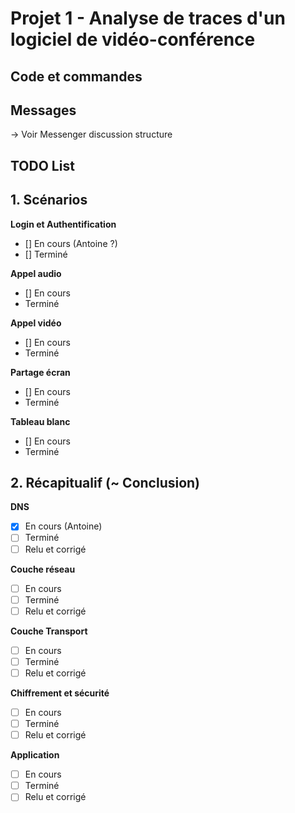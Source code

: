 # Projet 1 - Analyse de traces d'un logiciel de vidéo-conférence

## Code et commandes

## Messages

-> Voir Messenger discussion structure

## TODO List

## 1. Scénarios

**Login et Authentification**
- [] En cours (Antoine ?)
- [] Terminé

**Appel audio**
- [] En cours
- Terminé

**Appel vidéo**
- [] En cours
- Terminé

**Partage écran**
- [] En cours
- Terminé

**Tableau blanc**
- [] En cours
- Terminé

## 2. Récapitualif (~ Conclusion)

**DNS**  

- [x] En cours (Antoine)  
- [ ] Terminé  
- [ ] Relu et corrigé  

**Couche réseau**

- [ ] En cours  
- [ ] Terminé  
- [ ] Relu et corrigé  

**Couche Transport**  

- [ ] En cours  
- [ ] Terminé  
- [ ] Relu et corrigé  

**Chiffrement et sécurité**  

- [ ] En cours  
- [ ] Terminé  
- [ ] Relu et corrigé  

**Application**  

- [ ] En cours  
- [ ] Terminé  
- [ ] Relu et corrigé  
